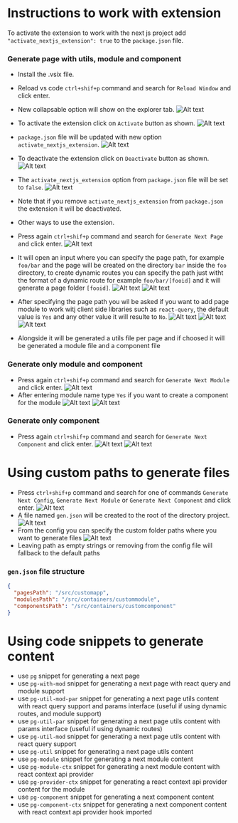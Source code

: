 # Instructions to work with extension

To activate the extension to work with the next js project add `"activate_nextjs_extension": true` to the `package.json` file.

### Generate page with utils, module and component

- Install the .vsix file.
- Reload vs code `ctrl+shif+p` command and search for `Reload Window` and click enter.
- New collapsable option will show on the explorer tab.
  ![Alt text](assets/15.png)
- To activate the extension click on `Activate` button as shown.
  ![Alt text](assets/16.png)
- `package.json` file will be updated with new option `activate_nextjs_extension`.
  ![Alt text](assets/19.png)
- To deactivate the extension click on `Deactivate` button as shown.
  ![Alt text](assets/18.png)
- The `activate_nextjs_extension` option from `package.json` file will be set to `false`.
  ![Alt text](assets/17.png)
- Note that if you remove `activate_nextjs_extension` from `package.json` the extension it will be deactivated.
- Other ways to use the extension.
- Press again `ctrl+shif+p` command and search for `Generate Next Page` and click enter.
  ![Alt text](assets/1.png)
- It will open an input where you can specify the page path, for example `foo/bar` and the page will be created on the directory `bar` inside the `foo` directory, to create dynamic routes you can specify the path just witht the format of a dynamic route for example `foo/bar/[fooid]` and it will generate a page folder `[fooid]`.
  ![Alt text](assets/2.png)
  ![Alt text](assets/3.png)
- After specifying the page path you wil be asked if you want to add page module to work witj client side libraries such as `react-query`, the default value is `Yes` and any other value it will resulte to `No`.
  ![Alt text](assets/4.png)
  ![Alt text](assets/5.png)
  ![Alt text](assets/6.png)

- Alongside it will be generated a utils file per page and if choosed it will be generated a module file and a component file

### Generate only module and component

- Press again `ctrl+shif+p` command and search for `Generate Next Module` and click enter.
  ![Alt text](assets/10.png)
- After entering module name type `Yes` if you want to create a component for the module
  ![Alt text](assets/11.png)
  ![Alt text](assets/12.png)

### Generate only component

- Press again `ctrl+shif+p` command and search for `Generate Next Component` and click enter.
  ![Alt text](assets/13.png)
  ![Alt text](assets/14.png)

# Using custom paths to generate files

- Press `ctrl+shif+p` command and search for one of commands `Generate Next Config`, `Generate Next Module` or `Generate Next Component` and click enter.
  ![Alt text](assets/7.1.png)
- A file named `gen.json` will be created to the root of the directory project.
  ![Alt text](assets/8.png)
- From the config you can specify the custom folder paths where you want to generate files
  ![Alt text](assets/9.png)
- Leaving path as empty strings or removing from the config file will fallback to the default paths

### `gen.json` file structure

```json
{
  "pagesPath": "/src/customapp",
  "modulesPath": "/src/containers/custommodule",
  "componentsPath": "/src/containers/customcomponent"
}
```

# Using code snippets to generate content

- use `pg` snippet for generating a next page
- use `pg-with-mod` snippet for generating a next page with react query and module support
- use `pg-util-mod-par` snippet for generating a next page utils content with react query support and params interface (useful if using dynamic routes, and module support)
- use `pg-util-par` snippet for generating a next page utils content with params interface (useful if using dynamic routes)
- use `pg-util-mod` snippet for generating a next page utils content with react query support
- use `pg-util` snippet for generating a next page utils content
- use `pg-module` snippet for generating a next module content
- use `pg-module-ctx` snippet for generating a next module content with react context api provider
- use `pg-provider-ctx` snippet for generating a react context api provider content for the module
- use `pg-component` snippet for generating a next component content
- use `pg-component-ctx` snippet for generating a next component content with react context api provider hook imported

